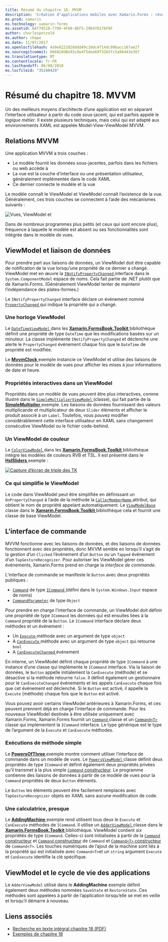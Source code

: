 ```yaml
---
title: Résumé du chapitre 18. MVVM
description: 'Création d’applications mobiles avec Xamarin.Forms : résumé du chapitre 18. MVVM'
ms.prod: xamarin
ms.technology: xamarin-forms
ms.assetid: 6A774510-7709-4F60-8EF5-29D478176F8F
author: charlespetzold
ms.author: chape
ms.date: 11/07/2017
ms.openlocfilehash: 4a9e8221828ddd49c10dc4f14dc996acc167ae2f
ms.sourcegitcommit: 66682dd8e93c0e4f5dee69f32b5fc5a96443e307
ms.translationtype: MT
ms.contentlocale: fr-FR
ms.lasthandoff: 06/08/2018
ms.locfileid: "35240429"
---
```

# <a name="summary-of-chapter-18-mvvm"></a>Résumé du chapitre 18. MVVM

Un des meilleurs moyens d’architecte d’une application est en séparant l’interface utilisateur à partir du code sous-jacent, qui est parfois appelé le *logique métier*. Il existe plusieurs techniques, mais celui qui est adapté aux environnements XAML est appelée Model-View-ViewModel MVVM.

## <a name="mvvm-interrelationships"></a>Relations MVVM

Une application MVVM a trois couches :

- Le modèle fournit les données sous-jacentes, parfois dans les fichiers ou web accède à
- La vue est la couche d’interface ou une présentation utilisateur, généralement implémentée dans le code XAML
- Ce dernier connecte le modèle et la vue

Le modèle connaît le ViewModel et ViewModel connaît l’existence de la vue. Généralement, ces trois couches se connectent à l’aide des mécanismes suivants :

![Vues, ViewModel et](images/ch18fg03.png "MVVM")

Dans de nombreux programmes plus petits (et ceux qui sont encore plus), fréquence à laquelle le modèle est absent ou ses fonctionnalités sont intégrée dans le modèle de vues.

## <a name="viewmodels-and-data-binding"></a>ViewModel et liaison de données

Pour prendre part aux liaisons de données, un ViewModel doit être capable de notification de la vue lorsqu’une propriété de ce dernier a changé. ViewModel met en œuvre la [ `INotifyPropertyChanged` ](https://developer.xamarin.com/api/type/System.ComponentModel.INotifyPropertyChanged/) interface dans le `System.ComponentModel` espace de noms. Cela fait partie de .NET plutôt que de Xamarin.Forms. (Généralement ViewModel tenter de maintenir l’indépendance des plates-formes.)

Le `INotifyPropertyChanged` interface déclare un événement nommé [ `PropertyChanged` ](https://developer.xamarin.com/api/type/System.ComponentModel.INotifyPropertyChanged/) qui indique la propriété qui a changé.

### <a name="a-viewmodel-clock"></a>Une horloge ViewModel

Le [ `DateTimeViewModel` ](https://github.com/xamarin/xamarin-forms-book-samples/blob/master/Libraries/Xamarin.FormsBook.Toolkit/Xamarin.FormsBook.Toolkit/DateTimeViewModel.cs) dans les [ **Xamarin.FormsBook.Toolkit** ](https://github.com/xamarin/xamarin-forms-book-samples/tree/master/Libraries/Xamarin.FormsBook.Toolkit/Xamarin.FormsBook.Toolkit) bibliothèque définit une propriété de type `DateTime` que les modifications basées sur un minuteur. La classe implémente `INotifyPropertyChanged` et déclenche une alerte le `PropertyChanged` événement chaque fois que le `DateTime` de propriété est modifiée.

Le [ **MvvmClock** ](https://github.com/xamarin/xamarin-forms-book-samples/tree/master/Chapter18/MvvmClock) exemple instancie ce ViewModel et utilise des liaisons de données pour le modèle de vues pour afficher les mises à jour informations de date et heure.

### <a name="interactive-properties-in-a-viewmodel"></a>Propriétés interactives dans un ViewModel

Propriétés dans un modèle de vues peuvent être plus interactives, comme illustré dans le [ `SimpleMultiplierViewModel` ](https://github.com/xamarin/xamarin-forms-book-samples/blob/master/Chapter18/SimpleMultiplier/SimpleMultiplier/SimpleMultiplier/SimpleMultiplierViewModel.cs) (classe), qui fait partie de la [ **SimpleMultiplier** ](https://github.com/xamarin/xamarin-forms-book-samples/tree/master/Chapter18/SimpleMultiplier) exemple. Les liaisons de données fournissent des valeurs multiplicande et multiplicateur de deux `Slider` éléments et afficher le produit associé à un `Label`. Toutefois, vous pouvez modifier considérablement cette interface utilisateur en XAML sans changement consécutive ViewModel ou le fichier code-behind.

### <a name="a-color-viewmodel"></a>Un ViewModel de couleur

Le [ `ColorViewModel` ](https://github.com/xamarin/xamarin-forms-book-samples/blob/master/Libraries/Xamarin.FormsBook.Toolkit/Xamarin.FormsBook.Toolkit/ColorViewModel.cs) dans les [ **Xamarin.FormsBook.Toolkit** ](https://github.com/xamarin/xamarin-forms-book-samples/tree/master/Libraries/Xamarin.FormsBook.Toolkit/Xamarin.FormsBook.Toolkit) bibliothèque intègre les modèles de couleurs RVB et TSL. Il est présenté dans le [ **HslSliders** ](https://github.com/xamarin/xamarin-forms-book-samples/tree/master/Chapter18/HslSliders) exemple :

[![Capture d’écran de triple des TK](images/ch18fg08-small.png "modèle de couleurs TSL")](images/ch18fg08-large.png#lightbox "modèle de couleurs TSL")

### <a name="streamlining-the-viewmodel"></a>Ce qui simplifie le ViewModel

Le code dans ViewModel peut être simplifiée en définissant un `OnPropertyChanged` à l’aide de la méthode la [ `CallerMemberName` ](https://developer.xamarin.com/api/type/System.Runtime.CompilerServices.CallerMemberNameAttribute/) attribut, qui obtient le nom de propriété appelant automatiquement. Le [ `ViewModelBase` ](https://github.com/xamarin/xamarin-forms-book-samples/blob/master/Libraries/Xamarin.FormsBook.Toolkit/Xamarin.FormsBook.Toolkit/ViewModelBase.cs) classe dans le [ **Xamarin.FormsBook.Toolkit** ](https://github.com/xamarin/xamarin-forms-book-samples/tree/master/Libraries/Xamarin.FormsBook.Toolkit/Xamarin.FormsBook.Toolkit) bibliothèque cela et fournit une classe de base ViewModel.

## <a name="the-command-interface"></a>L’interface de commande

MVVM fonctionne avec les liaisons de données, et des liaisons de données fonctionnent avec des propriétés, donc MVVM semble en lorsqu’il s’agit de la gestion d’un `Clicked` l’événement d’un `Button` ou un `Tapped` événement d’un `TapGestureRecognizer`. Pour autoriser les ViewModel gérer ces événements, Xamarin.Forms prend en charge la *interface de commande*.

L’interface de commande se manifeste le `Button` avec deux propriétés publiques :

- [`Command`](https://developer.xamarin.com/api/property/Xamarin.Forms.Button.Command/) de type [ `ICommand` ](https://developer.xamarin.com/api/type/System.Windows.Input.ICommand/) (défini dans le `System.Windows.Input` espace de noms)
- [`CommandParameter`](https://developer.xamarin.com/api/property/Xamarin.Forms.Button.CommandParameter/) de type `Object`

Pour prendre en charge l’interface de commande, un ViewModel doit définir une propriété de type `ICommand` les données qui est ensuites liées à la `Command` propriété de la `Button`. Le `ICommand` interface déclare deux méthodes et un événement :

- Un [ `Execute` ](https://developer.xamarin.com/api/member/System.Windows.Input.ICommand.Execute/p/System.Object/) méthode avec un argument de type `object`
- A [ `CanExecute` ](https://developer.xamarin.com/api/member/System.Windows.Input.ICommand.CanExecute/p/System.Object/) méthode avec un argument de type `object` qui retourne `bool`
- A [ `CanExecuteChanged` ](https://developer.xamarin.com/api/event/System.Windows.Input.ICommand.CanExecuteChanged/) événement

En interne, un ViewModel définit chaque propriété de type `ICommand` à une instance d’une classe qui implémente le `ICommand` interface. Via la liaison de données, le `Button` appelle initialement la `CanExecute` (méthode) et se désactive si la méthode retourne `false`. Il définit également un gestionnaire pour le `CanExecuteChanged` événements et les appels `CanExecute` chaque fois que cet événement est déclenché. Si le `Button` est activé, il appelle la `Execute` (méthode) chaque fois que le `Button` est activé.

Vous pouvez avoir certains ViewModel antérieures à Xamarin.Forms, et ces peuvent prennent déjà en charge l’interface de commande. Pour les nouveaux ViewModel destinée à être utilisée uniquement avec Xamarin.Forms, Xamarin.Forms fournit un [ `Command` ](https://developer.xamarin.com/api/type/Xamarin.Forms.Command/) classe et un [ `Command<T>` ](https://developer.xamarin.com/api/type/Xamarin.Forms.Command%3CT%3E/) classe qui implémentent la `ICommand` interface. Le type générique est le type de l’argument de la `Execute` et `CanExecute` méthodes.

### <a name="simple-method-executions"></a>Exécutions de méthode simple

Le [ **PowersOfThree** ](https://github.com/xamarin/xamarin-forms-book-samples/tree/master/Chapter18/PowersOfThree) exemple montre comment utiliser l’interface de commande dans un modèle de vues. Le [ `PowersViewModel` ](https://github.com/xamarin/xamarin-forms-book-samples/blob/master/Chapter18/PowersOfThree/PowersOfThree/PowersOfThree/PowersViewModel.cs) classe définit deux propriétés de type `ICommand` et définit également deux propriétés privées qu’il transmet à la plus simple [ `Command` constructeur](https://developer.xamarin.com/api/constructor/Xamarin.Forms.Command.Command/p/System.Action/). Le programme contienne des liaisons de données à partir de ce modèle de vues pour la `Command` propriétés de deux `Button` éléments.

Le `Button` les éléments peuvent être facilement remplacés avec `TapGestureRecognizer` objets en XAML sans aucune modification de code.

### <a name="a-calculator-almost"></a>Une calculatrice, presque

Le [ **AddingMachine** ](https://github.com/xamarin/xamarin-forms-book-samples/tree/master/Chapter18/AddingMachine) exemple rend utilisent tous deux le `Execute` et `CanExecute` méthodes de `ICommand`. Il utilise un [ `AdderViewModel` ](https://github.com/xamarin/xamarin-forms-book-samples/blob/master/Libraries/Xamarin.FormsBook.Toolkit/Xamarin.FormsBook.Toolkit/AdderViewModel.cs) classe dans le [ **Xamarin.FormsBook.Toolkit** ](https://github.com/xamarin/xamarin-forms-book-samples/blob/master/Libraries/Xamarin.FormsBook.Toolkit/Xamarin.FormsBook.Toolkit/AdderViewModel.cs) bibliothèque. ViewModel contient six propriétés de type `ICommand`. Celles-ci sont initialisées à partir de la [ `Command` constructeur](https://developer.xamarin.com/api/constructor/Xamarin.Forms.Command.Command/p/System.Action/) et [ `Command` constructeur](https://developer.xamarin.com/api/constructor/Xamarin.Forms.Command.Command/p/System.Action/System.Func%7BSystem.Boolean%7D/) de `Command` et [ `Command<T>` constructeur](https://developer.xamarin.com/api/constructor/Xamarin.Forms.Command%3CT%3E.Command%3CT%3E/p/System.Action%7BT%7D/System.Func%7BT,System.Boolean%7D/) de `Command<T>`. Les touches numériques de l’ajout de la machine sont liés à la propriété qui est initialisée avec `Command<T>`et un `string` argument `Execute` et `CanExecute` identifie la clé spécifique.

## <a name="viewmodels-and-the-application-lifecycle"></a>ViewModel et le cycle de vie des applications

Le `AdderViewModel` utilisé dans le **AddingMachine** exemple définit également deux méthodes nommées `SaveState` et `RestoreState`. Ces méthodes sont appelées à partir de l’application lorsqu’elle se met en veille et lorsqu’il démarre à nouveau.



## <a name="related-links"></a>Liens associés

- [Recherche en texte intégral chapitre 18 (PDF)](https://download.xamarin.com/developer/xamarin-forms-book/XamarinFormsBook-Ch18-Apr2016.pdf)
- [Exemples de chapitre 18](https://github.com/xamarin/xamarin-forms-book-samples/tree/master/Chapter18)
